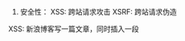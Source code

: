 1. 安全性：
XSS: 跨站请求攻击
XSRF: 跨站请求伪造

XSS: 新浪博客写一篇文章，同时插入一段<script>
<script>中有攻击代码

攻击代码中，获取cookie，发送自己的服务器
(会把查看者的cookie发送到攻击者的服务器)

防备：前端替换关键字，<为&lt; >为&gt;
或者后端替换关键字

XSRF:
付费接口是xxx.com/pay?id=100没有任何验证
然后收到一封邮件，隐藏这<img src="xxx.com/pay?id=100">
查看邮件就付费了

防备：增加验证流程，如输入指纹，密码，短信验证码